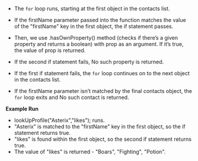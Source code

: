 - The `for` loop runs, starting at the first object in the contacts list.
- If the firstName parameter passed into the function matches the value of the "firstName" key in the first object, the if statement passes.
- Then, we use .hasOwnProperty() method (checks if there’s a given property and returns a boolean) with prop as an argument. If it’s true, the value of prop is returned.

- If the second if statement fails, No such property is returned.
- If the first if statement fails, the `for` loop continues on to the next object in the contacts list.
- If the firstName parameter isn’t matched by the final contacts object, the `for` loop exits and No such contact is returned.

**Example Run**

- lookUpProfile("Asterix","likes"); runs.
- "Asterix" is matched to the "firstName" key in the first object, so the if statement returns true.
- "likes" is found within the first object, so the second if statement returns true.
- The value of "likes" is returned - "Boars", "Fighting", "Potion".